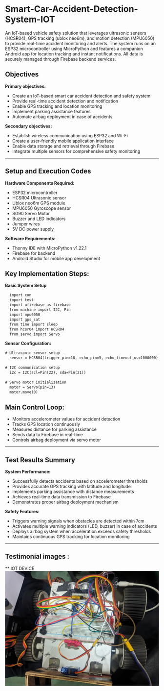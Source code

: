 # Smart-Car-Accident-Detection-System-IOT

An IoT-based vehicle safety solution that leverages ultrasonic sensors (HCSR04), GPS tracking (ublox neo6m), and motion detection (MPU6050) to provide real-time accident monitoring and alerts. The system runs on an ESP32 microcontroller using MicroPython and features a companion Android app for location tracking and instant notifications. All data is securely managed through Firebase backend services.

## **Objectives**
**Primary objectives:**
* Create an IoT-based smart car accident detection and safety system
* Provide real-time accident detection and notification
* Enable GPS tracking and location monitoring
* Implement parking assistance features
* Automate airbag deployment in case of accidents

**Secondary objectives:**
* Establish wireless communication using ESP32 and Wi-Fi
* Create a user-friendly mobile application interface
* Enable data storage and retrieval through Firebase
* Integrate multiple sensors for comprehensive safety monitoring

---

## **Setup and Execution Codes**
**Hardware Components Required:**

* ESP32 microcontroller
* HCSR04 Ultrasonic sensor
* Ublox neo6m GPS module
* MPU6050 Gyroscope sensor
* SG90 Servo Motor
* Buzzer and LED indicators
* Jumper wires
* 5V DC power supply

**Software Requirements:**

* Thonny IDE with MicroPython v1.22.1
* Firebase for backend
* Android Studio for mobile app development

## **Key Implementation Steps:**
**Basic System Setup**
```
  import con
  import test
  import ufirebase as firebase
  from machine import I2C, Pin
  import mpu6050
  import gps_sat
  from time import sleep
  from hcsr04 import HCSR04
  from servo import Servo
```
**Sensor Configuration:**
```
# Ultrasonic sensor setup
  sensor = HCSR04(trigger_pin=18, echo_pin=5, echo_timeout_us=1000000)

# I2C communication setup
  i2c = I2C(scl=Pin(22), sda=Pin(21))

# Servo motor initialization
  motor = Servo(pin=13)
  motor.move(0)
```
## **Main Control Loop:**
* Monitors accelerometer values for accident detection
* Tracks GPS location continuously
* Measures distance for parking assistance
* Sends data to Firebase in real-time
* Controls airbag deployment via servo motor

---
## **Test Results Summary**
**System Performance:**
* Successfully detects accidents based on accelerometer thresholds
* Provides accurate GPS tracking with latitude and longitude
* Implements parking assistance with distance measurements
* Achieves real-time data transmission to Firebase
* Demonstrates proper airbag deployment mechanism

**Safety Features:**
* Triggers warning signals when obstacles are detected within 7cm
* Activates multiple warning indicators (LED, buzzer) in case of accidents
* Deploys airbag system when acceleration exceeds safety thresholds
* Maintains continuous GPS tracking for location monitoring
---

## **Testimonial images :**
** IOT DEVICE
![image](https://github.com/AvilashBhowmick12/Smart-Car-Accident-Detection-System-IOT/blob/main/Project%20Images/WhatsApp%20Image%202024-01-19%20at%205.48.55%20PM.jpeg)

